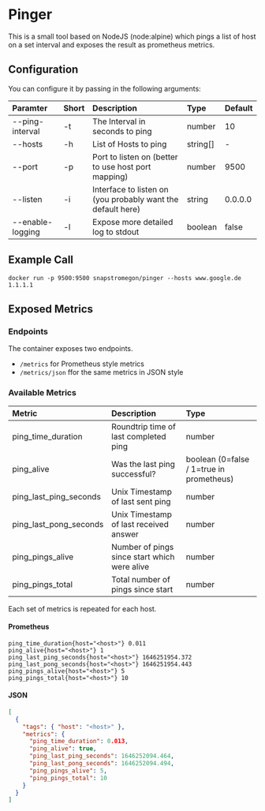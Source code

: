 # Pinger

This is a small tool based on NodeJS (node:alpine) which pings a list of host on a set interval and exposes the result as prometheus metrics.

## Configuration

You can configure it by passing in the following arguments:

| Paramter | Short | Description | Type | Default |
|:- | :- |:- |:-|:- |
|--ping-interval | -t | The Interval in seconds to ping | number | 10|
|--hosts| -h | List of Hosts to ping | string[] | - |
|--port | -p | Port to listen on (better to use host port mapping) | number | 9500|
|--listen|-i|Interface to listen on (you probably want the default here) | string | 0.0.0.0|
|--enable-logging|-l|Expose more detailed log to stdout | boolean | false|

## Example Call

```
docker run -p 9500:9500 snapstromegon/pinger --hosts www.google.de 1.1.1.1
```

## Exposed Metrics

### Endpoints

The container exposes two endpoints.

- `/metrics` for Prometheus style metrics
- `/metrics/json` ffor the same metrics in JSON style

### Available Metrics

| Metric | Description | Type |
|:- |:- |:- |
| ping_time_duration | Roundtrip time of last completed ping | number |
| ping_alive | Was the last ping successful? | boolean (0=false / 1=true in prometheus) |
|ping_last_ping_seconds | Unix Timestamp of last sent ping | number |
|ping_last_pong_seconds | Unix Timestamp of last received answer | number |
|ping_pings_alive|Number of pings since start which were alive | number |
|ping_pings_total| Total number of pings since start | number |

Each set of metrics is repeated for each host.

#### Prometheus
```
ping_time_duration{host="<host>"} 0.011
ping_alive{host="<host>"} 1
ping_last_ping_seconds{host="<host>"} 1646251954.372
ping_last_pong_seconds{host="<host>"} 1646251954.443
ping_pings_alive{host="<host>"} 5
ping_pings_total{host="<host>"} 10
```

#### JSON
```json
[
  {
    "tags": { "host": "<host>" },
    "metrics": {
      "ping_time_duration": 0.013,
      "ping_alive": true,
      "ping_last_ping_seconds": 1646252094.464,
      "ping_last_pong_seconds": 1646252094.494,
      "ping_pings_alive": 5,
      "ping_pings_total": 10
    }
  }
]
```